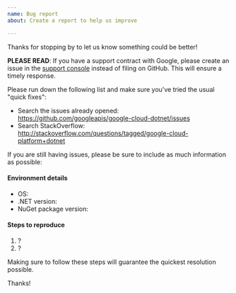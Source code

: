 ```yaml
---
name: Bug report
about: Create a report to help us improve

---
```


Thanks for stopping by to let us know something could be better!

**PLEASE READ**: If you have a support contract with Google, please create an issue in the [support console](https://cloud.google.com/support/) instead of filing on GitHub. This will ensure a timely response.

Please run down the following list and make sure you've tried the usual "quick fixes":

  - Search the issues already opened: https://github.com/googleapis/google-cloud-dotnet/issues
  - Search StackOverflow: http://stackoverflow.com/questions/tagged/google-cloud-platform+dotnet

If you are still having issues, please be sure to include as much information as possible:

#### Environment details

  - OS:
  - .NET version:
  - NuGet package version:

#### Steps to reproduce

  1. ?
  2. ?

Making sure to follow these steps will guarantee the quickest resolution possible.

Thanks!
